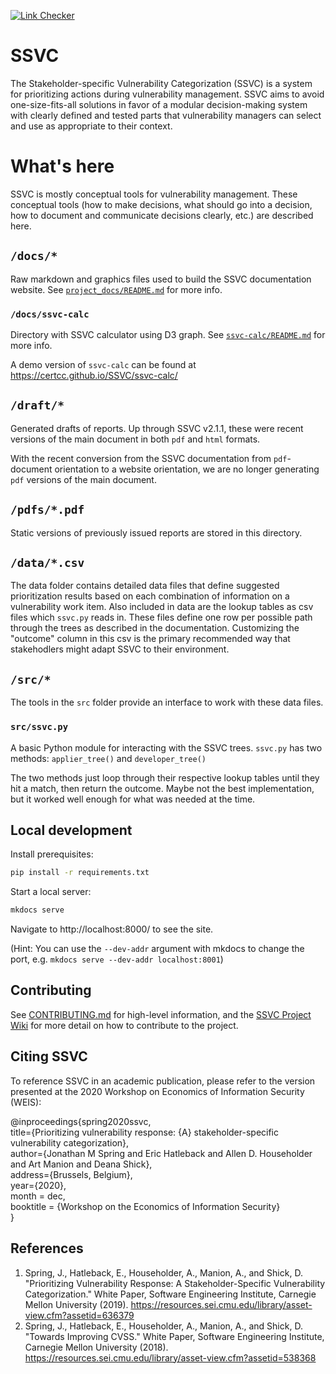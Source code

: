 [![Link Checker](https://github.com/CERTCC/SSVC/actions/workflows/link_checker.yml/badge.svg?branch=main)](https://github.com/CERTCC/SSVC/actions/workflows/link_checker.yml)

# SSVC

The Stakeholder-specific Vulnerability Categorization (SSVC) is a system for prioritizing actions during vulnerability management.
SSVC aims to avoid one-size-fits-all solutions in favor of a modular decision-making system with clearly defined and tested parts that vulnerability managers can select and use as appropriate to their context.

# What's here

SSVC is mostly conceptual tools for vulnerability management.
These conceptual tools (how to make decisions, what should go into a decision, how to document and communicate decisions clearly, etc.) are described here.

## `/docs/*`

Raw markdown and graphics files used to build the SSVC documentation website.
See [`project_docs/README.md`](project_docs/README.md) for more info.


### `/docs/ssvc-calc`

Directory with SSVC calculator using D3 graph.
See [`ssvc-calc/README.md`](docs/ssvc-calc/README.md) for more info.

A demo version of `ssvc-calc` can be found at https://certcc.github.io/SSVC/ssvc-calc/


## `/draft/*`

Generated drafts of reports.
Up through SSVC v2.1.1, these were recent versions of the main document in both `pdf` and `html` formats.

With the recent conversion from the SSVC documentation from `pdf`-document orientation to a website orientation,
we are no longer generating `pdf` versions of the main document.

## `/pdfs/*.pdf`

Static versions of previously issued reports are stored in this directory.

## `/data/*.csv`

The data folder contains detailed data files that define suggested prioritization results based on each combination of information on a vulnerability work item.
Also included in data are the lookup tables as csv files which `ssvc.py` reads in.
These files define one row per possible path through the trees as described in the documentation.
Customizing the "outcome" column in this csv is the primary recommended way that stakehodlers might adapt SSVC to their environment.

## `/src/*`

The tools in the `src` folder provide an interface to work with these data files.

### `src/ssvc.py`

A basic Python module for interacting with the SSVC trees. `ssvc.py` has
two methods: `applier_tree()` and `developer_tree()`

The two methods just loop through their respective lookup tables until
they hit a match, then return the outcome. Maybe not the best implementation,
but it worked well enough for what was needed at the time.

## Local development

Install prerequisites:

```bash
pip install -r requirements.txt
```

Start a local server:

```bash
mkdocs serve
```

Navigate to http://localhost:8000/ to see the site.

(Hint: You can use the `--dev-addr` argument with mkdocs to change the port, e.g. `mkdocs serve --dev-addr localhost:8001`)

## Contributing

See [CONTRIBUTING.md](CONTRIBUTING.md) for high-level information, and the [SSVC Project Wiki](https://github.com/CERTCC/SSVC/wiki)
for more detail on how to contribute to the project.

## Citing SSVC

To reference SSVC in an academic publication, please refer to the version presented at the 2020 Workshop on Economics of Information Security (WEIS):

@inproceedings{spring2020ssvc,  
  title={Prioritizing vulnerability response: {A} stakeholder-specific vulnerability categorization},  
  author={Jonathan M Spring and Eric Hatleback and Allen D. Householder and Art Manion and Deana Shick},  
  address={Brussels, Belgium},  
  year={2020},  
  month = dec,  
  booktitle = {Workshop on the Economics of Information Security}  
}

## References

1. Spring, J., Hatleback, E., Householder, A., Manion, A., and Shick, D. "Prioritizing Vulnerability Response: A Stakeholder-Specific Vulnerability Categorization." White Paper, Software Engineering Institute, Carnegie Mellon University (2019). https://resources.sei.cmu.edu/library/asset-view.cfm?assetid=636379
2. Spring, J., Hatleback, E., Householder, A., Manion, A., and Shick, D. "Towards Improving CVSS." White Paper, Software Engineering Institute, Carnegie Mellon University (2018). https://resources.sei.cmu.edu/library/asset-view.cfm?assetid=538368
